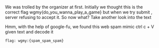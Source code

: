 We was trolled by the organizer at first. Initially we thought this is the correct flag wgmy{do_you_wanna_play_a_game} but when we try submit , server refusing to accept it. So now what? Take another look into the text

Hmm, with the help of google-fu, we found this web spam mimic ctrl c + V given text and decode it

```
flag: wgmy:{spam_spam_spam}
```
